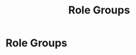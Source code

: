 ﻿---
uid: role-groups
locale: en
title: Role Groups
dnnversion: 09.02.00
related-topics: 
---

# Role Groups
